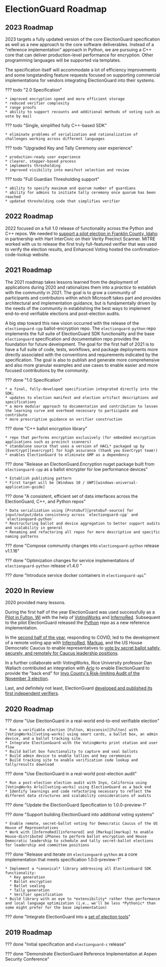 # ElectionGuard Roadmap

## 2023 Roadmap

2023 targets a fully updated version of the core ElectionGuard specification as well as a new approach to the core software deliverables. Instead of a "reference implementation" approach in Python, we are pursuing a C++ core that can deliver production-level performance for encryption. Other programming languages will be supported via templates.

The specification itself will accommodate a lot of efficiency improvements and some longstanding feature requests focused on supporting commercial implementations for vendors integrating ElectionGuard into their systems.

??? todo "2.0 Specification"

    * improved encryption speed and more efficient storage
    * reduced verifier complexity
    * range proofs
    * ability to support recounts and additional methods of voting such as vote by mail

??? todo "Single, simplified fully C++-based SDK"

    * eliminate problems of serialization and rationalization of challenges working across different languages

??? todo "Upgraded Key and Tally Ceremony user experience"

    * production-ready user experience
    * clearer, stepper-based process
    * implements thresholding
    * improved visibility into manifest selection and review

??? todo "Full Guardian Thresholding support"

    * ability to specify maximum and quorum number of guardians
    * ability for admins to initiate tally ceremony once quorum has been reached
    * updated thresholding code that simplifies verifier

## 2022 Roadmap

2022 focused on a full 1.0 release of functionality across the Python and C++ repos. We needed to [support a pilot election in Franklin County, Idaho](events\Idaho_Pilot_2022) in partnership with Hart InterCivic on their Verity Precinct Scanner. MITRE worked with us to release the first truly full-featured verifier that was used to verify the election results, and Enhanced Voting hosted the confirmation-code-lookup website.

## 2021 Roadmap

The 2021 roadmap takes lessons learned from the deployment of applications during 2020 and rationalizes them into a *practice* to establish with the community in 2021. The goal is to grow a community of participants and contributors within which Microsoft takes part and provides architectural and implementation guidance, but is fundamentally driven by the needs of the community in establishing the best ways to implement end-to-end verifiable elections and post-election audits.

A big step toward this new vision occurred with the release of the `electionguard-cpp` ballot-encryption repo. The `electionguard-python` repo implements the full suite of ElectionGuard SDK functionality and the base `electionguard` specification and documentation repo provides the foundation for future development. The goal for the first half of 2021 is to have a full suite of code, tests, workflows, and package deployments more directly associated with the conventions and requirements indicated by the specification. The goal is also to publish and generate more comprehensive and also more granular examples and use cases to enable easier and more focused contributions by the community.

??? done "1.0 Specification"

    * a final, fully-developed specification integrated directly into the SDK;
    * updates to election manifest and election artifact descriptions and specifications
    * a more modular approach to documentation and contribution to lessen the learning curve and overhead necessary to participate and contribute
    * more prescriptive guidance on verifier construction


??? done "C++ ballot encryption library"

    * repo that performs encryption exclusively (for embedded encryption applications such as precinct scanners)
    * standalone source that uses a version of HACL* packaged up by [EverCrypt][evercrypt] for high assurance (thank you EverCrypt team!)
    * enables ElectionGuard to eliminate GMP as a dependency 

??? done "Release an ElectionGuard.Encryption nuget package built from `electionguard-cpp` as a ballot encrypter for low performance devices"

    * Establish publishing pattern
    * First target will be [Windows 10 / UWP][windows-universal-application-guide]

??? done  "A consistent, efficient set of data interfaces across the ElectionGuard, C++, and Python repos"

    * Data serialization using [Protobuf][protobuf-source] for input/output/data consistency across `electionguard-cpp` and `electionguard-python`
    * Restructuring ballot and device aggregation to better support audits and scalability in general
    * Renaming and refactoring all repos for more descriptive and specific naming patterns

??? done "Compose community changes into `electionguard-python` release v1.1.16"

??? done "Optimization changes for service implementations of `electionguard-python` release v1.4.0 "

??? done "Introduce service docker containers in `electionguard-api`"

## 2020 In Review

2020 provided many lessons.

During the first half of the year ElectionGuard was used successfully as a [Pilot in Fulton, WI][fulton-wi-election-pilot] with the help of [VotingWorks][voting-works] and [InfernoRed][infernored]. Subsequent to the pilot ElectionGuard released the [Python][election-guard-python-source] repo as a new reference implementation.

In the [second half of the year][election-guard-security-pilot], responding to COVID, led to the development of a remote voting app with [InfernoRed][infernored], [Markup][markup], and the US House Democratic Caucus to enable representatives to [vote by secret ballot safely, securely, and remotely for Caucus leadership positions][dems-virtual-leadership-election]. 

In a further collaborate with VotingWorks, Rice University professor Dan Wallach contributed an integration with [Arlo][arlo] to enable ElectionGuard to provide the "back end" for [Inyo County's Risk-limiting Audit of the November 3 election][inyo-risk-limiting-audit].  

Last, and definitely not least, ElectionGuard [developed and published its first independent verifiers][election-guard-contribute].

## 2020 Roadmap

??? done "Use ElectionGuard in a real-world end-to-end verifiable election"

    * Run a verifiable election [Fulton, Wisconsin][Fulton] with [VotingWorks][voting-works] using smart cards, a ballot box, an admin device, and a ballot tracking site.
    * Integrate ElectionGuard with the VotingWorks print station and user flow
    * Build ballot box functionality to capture and seal ballots
    * Build admin device to enable tallies and key ceremonies
    * Build tracking site to enable verification code lookup and tally/results download

??? done "Use ElectionGuard in a real-world post-election audit"

    * Run a post-election election audit with Inyo, California using [VotingWorks Arlo][voting-works] using ElectionGuard as a back end
    * Identify learnings and code refactoring necessary to reflect the different data structures and scalability considerations of audits

??? done "Update the ElectionGuard Specification to 1.0.0-preview-1"

??? done "Support building ElectionGuard into additional voting systems"

    * Enable remote, secret-ballot voting for Democratic Caucus of the US House of Representatives
    * Work with [InfernoRed][infernored] and [Markup][markup] to enable House-distributed iPhones to perform ballot encryption and House Democratic leadership to schedule and tally secret-ballot elections for leadership and committee positions

??? done "Release and iterate on `electionguard-python` as a core implementation that meets specification 1.0.0-preview-1"

    * Implement a *canonical* library addressing all ElectionGuard SDK functionality:
      * Key generation
      * Ballot encryption
      * Ballot sealing 
      * Tally generation
      * Verifier specification
    * Build library with an eye to *extensibility* rather than performance and local language optimization (i.e., we'll be less *Pythonic* than some might prefer for the base implementation)

??? done "Integrate ElectionGuard into a [set of election tools][ElectionTools]"

## 2019 Roadmap

??? done "Initial specification and `electionguard-c` release"

??? done "Demonstrate ElectionGuard Reference Implementation at Aspen Security Conference"

<!-- Links -->
[ElectionTools]: https://blogs.microsoft.com/on-the-issues/2020/12/04/electionguard-2020-elections-security-pilot/
[Fulton]: https://news.microsoft.com/on-the-issues/2020/05/13/microsoft-electionguard-pilot-wisconsin/
[evercrypt]: https://github.com/project-everest/hacl-star#evercrypt "Evercrypt"
[windows-universal-application-guide]: https://docs.microsoft.com/en-us/windows/uwp/get-started/universal-application-platform-guide "Windows Universal APplication platform guide"
[election-guard-python-source]: https://github.com/microsoft/electionguard-python "Election Guard Python source code"
[election-guard-security-pilot]: https://blogs.microsoft.com/on-the-issues/2020/12/04/electionguard-2020-elections-security-pilot/ "Election Guard security pilot 2020"
[protobuf-source]: https://github.com/protocolbuffers/protobuf "Protobuf source code"
[fulton-wi-election-pilot]: https://www.cnn.com/2020/02/22/tech/microsoft-election-guard-voting-test/index.html "Fulton, Wisconsin election pilot"
[voting-works]: https://voting.works "Voting works"
[arlo]: https://voting.works/risk-limiting-audits/ "Voting Works risk limiting audits"
[inyo-risk-limiting-audit]: https://elections.inyocounty.us/post-election-audits/ "Inyo's risk limiting post-election audit"
[infernored]: https://infernored.com "InfernoRed"
[markup]: https://markup.law
[dems-virtual-leadership-election]: https://www.dems.gov/newsroom/press-releases/house-democrats-successfully-conclude-first-ever-virtual-leadership-elections "house democrats successfully conclude first-ever virtual leadership elections"

[election-guard-contribute]: ../contribute/index.md "Election Guard Contribute"
